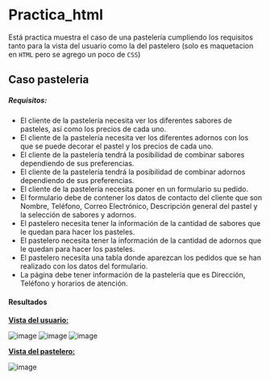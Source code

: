 # Practica_html
Está practica muestra el caso de una pastelería cumpliendo los requisitos tanto para la vista del usuario como la del pastelero (solo es maquetacion en `HTML` pero se agrego un poco de `CSS`)
## Caso pasteleria
##### Requisitos:

- El cliente de la pastelería necesita ver los diferentes sabores de pasteles, así como los precios de cada uno.
- El cliente de la pastelería necesita ver los diferentes adornos con los que se puede decorar el pastel y los precios de cada uno.
- El cliente de la pastelería tendrá la posibilidad de combinar sabores dependiendo de sus preferencias.
- El cliente de la pastelería tendrá la posibilidad de combinar adornos dependiendo de sus preferencias.
- El cliente de la pastelería necesita poner en un formulario su pedido.
- El formulario debe de contener los datos de contacto del cliente que son Nombre, Teléfono, Correo Electrónico, Descripción general del pastel y la selección de sabores y adornos.
- El pastelero necesita tener la información de la cantidad de sabores que le quedan para hacer los pasteles.
- El pastelero necesita tener la información de la cantidad de adornos que le quedan para hacer los pasteles.
- El pastelero necesita una tabla donde aparezcan los pedidos que se han realizado con los datos del formulario.
- La página debe tener información de la pastelería que es Dirección, Teléfono y horarios de atención.
#### Resultados
[**Vista del usuario:**](https://github.com/iRetr0o/Practica_html/tree/main/Usuario)

![image](https://user-images.githubusercontent.com/98203302/168500523-918cd35b-fe3f-4c84-825e-5e4960bd1408.png)
![image](https://user-images.githubusercontent.com/98203302/168500661-219f3d34-1068-4008-bd6e-a4acbcb9ea77.png)
![image](https://user-images.githubusercontent.com/98203302/168500680-ea708702-981a-4acd-93ab-d81259186b64.png)


[**Vista del pastelero:**](https://github.com/iRetr0o/Practica_html/tree/main/Pastelero)

![image](https://user-images.githubusercontent.com/98203302/168500777-089903d5-db54-4333-98e7-d5cade8bd3ee.png)
